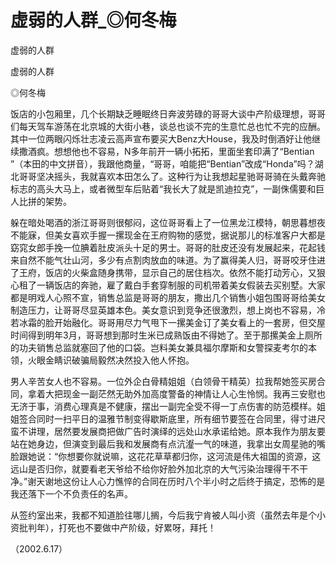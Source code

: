 # 虚弱的人群_◎何冬梅

虚弱的人群

虚弱的人群

◎何冬梅

饭店的小包厢里，几个长期缺乏睡眠终日奔波劳碌的哥哥大谈中产阶级理想，哥哥们每天驾车游荡在北京城的大街小巷，谈总也谈不完的生意忙总也忙不完的应酬。其中一位两眼闪烁壮志凌云高声宣布要买大Benz大House，我及时倒酒好让他继续撒酒疯。想想他也不容易，N多年前开一辆小拓拓，里面坐套印满了“Bentian ”（本田的中文拼音），我跟他商量，“哥哥，咱能把“Bentian”改成“Honda”吗？湖北哥哥坚决摇头，我就喜欢本田怎么了。这种行为让我想起星驰哥哥骑在头戴奔驰标志的高头大马上，或者微型车后贴着“我长大了就是凯迪拉克”，一副侏儒要和巨人比拼的架势。

躲在暗处喝酒的浙江哥哥则很郁闷，这位哥哥看上了一位黑龙江模特，朝思暮想夜不能寐，但美女喜欢手握一摞现金在王府购物的感觉，据说那儿的标准客户大都是窈窕女郎手挽一位腆着肚皮派头十足的男士。哥哥的肚皮还没有发展起来，花起钱来自然不能气壮山河，多少有点割肉放血的味道。为了赢得美人归，哥哥咬牙住进了王府，饭店的火柴盒随身携带，显示自己的居住档次。依然不能打动芳心，又狠心租了一辆饭店的奔驰，雇了戴白手套穿制服的司机带着美女假装去买别墅。大家都是明戏人心照不宣，销售总监是哥哥的朋友，撒出几个销售小姐包围哥哥给美女制造压力，让哥哥尽显英雄本色。美女意识到竞争还很激烈，想上岗也不容易，冷若冰霜的脸开始融化。哥哥用尽力气甩下一摞美金订了美女看上的一套房，但交屋时间得到明年3月，哥哥想到那时生米已成熟饭由不得她了。至于那摞美金上厕所的功夫销售总监就塞回了他的口袋。岂料美女兼具福尔摩斯和女警探麦考尔的本领，火眼金睛识破骗局毅然决然投入他人怀抱。

男人辛苦女人也不容易。一位外企白骨精姐姐（白领骨干精英）拉我帮她签买房合同，拿着大把现金一副茫然无助外加高度警备的神情让人心生怜悯。我再三安慰也无济于事，消费心理真是不健康，摆出一副完全受不得一丁点伤害的防范模样。姐姐签合同时一扫平日的温雅节制变得歇斯底里，所有细节要签在合同里，得寸进尺蛮不讲理，居然要发展商把做广告时演绎的远处山水承诺给她。原本我作为朋友要站在她身边，但演变到最后我和发展商有点沆瀣一气的味道，我拿出女周星驰的嘴脸跟她说：“你想要你就说嘛，这花花草草都归你，这河流是伟大祖国的资源，这远山是否归你，就要看老天爷给不给你好脸外加北京的大气污染治理得干不干净。”谢天谢地这份让人心力憔悴的合同在历时八个半小时之后终于搞定，恐怖的是我还落下一个不负责任的名声。

从签约室出来，我都不知道脸往哪儿搁，今后我宁肯被人叫小资（虽然去年是个小资批判年），打死也不要做中产阶级，好累呀，拜托！

（2002.6.17）